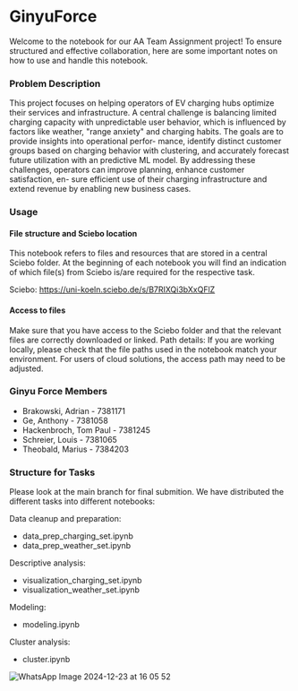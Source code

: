 # GinyuForce

Welcome to the notebook for our AA Team Assignment project! To ensure structured and effective collaboration, here are some important notes on how to use and handle this notebook.

### Problem Description

This project focuses on helping operators of EV charging hubs optimize their
services and infrastructure. A central challenge is balancing limited charging capacity
with unpredictable user behavior, which is influenced by factors like weather, "range
anxiety" and charging habits. The goals are to provide insights into operational perfor-
mance, identify distinct customer groups based on charging behavior with clustering,
and accurately forecast future utilization with an predictive ML model. By addressing
these challenges, operators can improve planning, enhance customer satisfaction, en-
sure efficient use of their charging infrastructure and extend revenue by enabling new
business cases.

### Usage

#### File structure and Sciebo location

This notebook refers to files and resources that are stored in a central Sciebo folder. At the beginning of each notebook you will find an indication of which file(s) from Sciebo is/are required for the respective task.

Sciebo: https://uni-koeln.sciebo.de/s/B7RIXQi3bXxQFlZ

#### Access to files
Make sure that you have access to the Sciebo folder and that the relevant files are correctly downloaded or linked.
Path details: If you are working locally, please check that the file paths used in the notebook match your environment. For users of cloud solutions, the access path may need to be adjusted.

### Ginyu Force Members

- Brakowski, Adrian - 7381171
- Ge, Anthony - 7381058
- Hackenbroch, Tom Paul - 7381245
- Schreier, Louis - 7381065
- Theobald, Marius - 7384203

### Structure for Tasks
Please look at the main branch for final submition. We have distributed the different tasks into different notebooks:

Data cleanup and preparation:
- data_prep_charging_set.ipynb
- data_prep_weather_set.ipynb

Descriptive analysis:
- visualization_charging_set.ipynb
- visualization_weather_set.ipynb

Modeling:
- modeling.ipynb 

Cluster analysis:
- cluster.ipynb

![WhatsApp Image 2024-12-23 at 16 05 52](https://github.com/user-attachments/assets/fb413fb5-69b4-48b7-b640-2aa242f20314)
    
